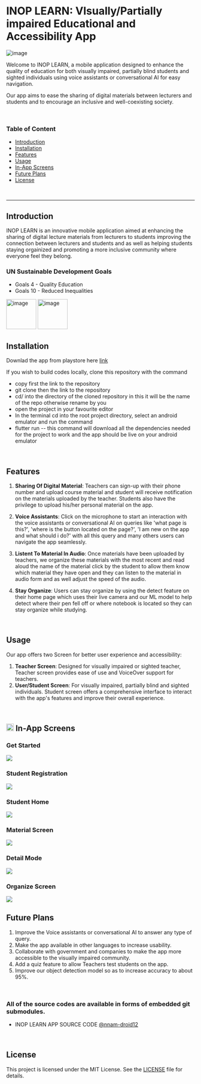 # INOP LEARN: VIsually/Partially impaired Educational and Accessibility App

<img alt="image" src="./dev_assets/2023_solutionchallenge_blogheader_1920x1080.png">

<!-- ![header](https://capsule-render.vercel.app/api?type=rect&color=gradient&height=100&section=header&text=%20Connecting-the-Dots%20&desc=Make%20Braille%20Easier&fontSize=30&textBg=true&fontAlign=25&descAlign=65&descAlignY=65&descSize=24) -->

Welcome to INOP LEARN, a mobile application designed to enhance the quality of education for both visually impaired, partially blind students and sighted individuals using voice assistants or conversational AI for easy navigation.

Our app aims to ease the sharing of digital materials between lecturers and students and to encourage an inclusive and well-coexisting society.

</br>

### Table of Content

- [Introduction](#introduction)
- [Installation](#install)
- [Features](#features)
- [Usage](#usage)
- [In-App Screens](#in-app)
- [Future Plans](#future-plans)
- [License](#license)

</br>

------

<a name="introduction"></a>
##  Introduction

INOP LEARN is an innovative mobile application aimed at enhancing the sharing of digital lecture materials from lecturers to students improving the connection between lecturers and students and as well as helping students staying orgainized and promoting a more inclusive community where everyone feel they belong.

### UN Sustainable Development Goals

- Goals 4 - Quality Education
- Goals 10 - Reduced Inequalities

<img width="80" alt="image" src="./dev_assets/goal-4.png">
<img width="80" alt="image" src="./dev_assets/goal-10.png">

</br>

<a name="install"></a>
## Installation

Downlad the app from playstore here [link](https://playstore.com)

If you wish to build codes locally, clone this repository with the command
- copy first the link to the repository
- git clone then the link to the repository 
- cd/ into the directory of the cloned repository in this it will be the name of the repo otherwise rename by you
- open the project in your favourite editor
- In the terminal cd into the root project directory, select an android emulator and run the command
- flutter run -- this command will download all the dependencies needed for the project to work and the app should be live on your android emulator
</br>

<a name="features"></a>
## Features

1. **Sharing Of Digital Material**: Teachers can sign-up with their phone number and upload course material and student will receive notification on the materials uploaded by the teacher. Students also have the privilege to upload his/her personal material on the app.

2. **Voice Assistants**: Click on the microphone to start an interaction with the voice assistants or conversational AI on queries like 'what page is this?', 'where is the button located on the page?', 'I am new on the app and what should i do?' with all this query and many others users can navigate the app seamlessly.

3. **Listent To Material In Audio**: Once materials have been uploaded by teachers, we organize these materials with the most recent and read aloud the name of the material click by the student to allow them know which material they have open and they can listen to the material in audio form and as well adjust the speed of the audio.

3. **Stay Organize**: Users can stay organize by using the detect feature on their home page which uses their live camera and our ML model to help detect where their pen fell off or where notebook is located so they can stay organize while studying.
</br>

<a name="usage"></a>
##  Usage

Our app offers two Screen for better user experience and accessibility:

1. **Teacher Screen**: Designed for visually impaired or sighted teacher, Teacher screen provides ease of use and VoiceOver support for teachers.
2. **User/Student Screen**: For visually impaired, partially blind and sighted individuals. Student screen offers a comprehensive interface to interact with the app's features and improve their overall experience.

</br>

<a name="in-app"></a>
## <img width="20" alt="image" src="./dev_assets/inop-learn-logo.png"> In-App Screens

### Get Started
<img src="./dev_assets/get-started-screen.png">

### Student Registration
<img src="./dev_assets/student-screen.png">

### Student Home
<img src="./dev_assets/student-home-screen.png">

### Material Screen
<img src="./dev_assets/student-material-screen.png">

### Detail Mode
<img src="./dev_assets/inop-learn-logo.png">

### Organize Screen
<img src="./dev_assets/student-organize-screen.png">

</br>

<a name="future-plans"></a>
## Future Plans

1. Improve the Voice assistants or conversational AI to answer any type of query.
2. Make the app available in other languages to increase usability.
3. Collaborate with government and companies to make the app more accessible to the visually impaired community.
4. Add a quiz feature to allow Teachers test students on the app.
5. Improve our object detection model so as to increase accuracy to about 95%.


</br>

### All of the source codes are available in forms of embedded git submodules.

- INOP LEARN APP SOURCE CODE [@nnam-droid12](https://github.com/nnam-droid12/inop-learn)

</br>

<a name="license"></a>
## License

This project is licensed under the MIT License. See the [LICENSE](LICENSE) file for details.